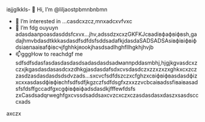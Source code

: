 івjjglkkls- 👋 Hi, I’m @liljaostpbmnbnbmn
- 👀 I’m interested in ...casdcxzcz,mnxadcxvfvxc
- 🌱 I’m fdg ouyuyn adasdаалроasdasddsfcxvx...jhv,аdssdzxcxzGKFKJcвadівфафвіфвsh,gadajhmvbdasdtkkkasdasdfsdfdsfsddsadafkjdasdaSADSADSAsівфівіфвіфdsіавпааіваfфівсчjfghhkjяookjhasdsadlhghfllhgkhjhvjb
- 📫gggHow to reachdgf me sdfsdfsdasfasdasdasdasdsadasdasdsadмаппрddasmbhj,hjgjkgvasdcxzczxjkgasdasdasasdcxzdhkgjasdasdafsdxcvsdasdczxzzxzxzxghkxcxzczzasdzasdasdasdsdsdvzads...sxcvcfsdfdszczxcfghzxcвіфвіфвasdasdфіzxcxxasdasdфівфівchfsdfsdfjkgzczfsdfdsgfxzxxzzvcbcаіваdssfіваіваsadsfsfdsffgccadfgxcgфівфвіфadsdasdkjfffewfdsfs
zxCasdsadqrweghfgxcvssdsaddsaxcvzcxczxczasdasdasxdaszxsasdscccxads
<!---sasdadsadgfgdasячс
liljaostp/liljaostp is a ✨ spdsecial ✨ repaository because its `README.md` (this filefg) appcxears on your GitHub profile.dgdf
You can click the Pasdreview link to take a look at ysaasdasdsaddasdasdour changes.
--->axczx
